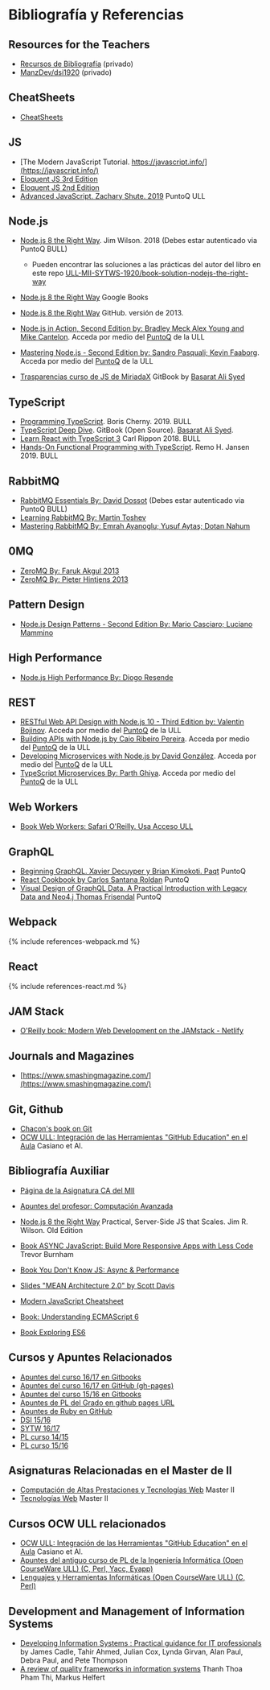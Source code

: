 # Bibliografía y Referencias

## Resources for the Teachers

* [Recursos de Bibliografía]({{site.books_shared}}) (privado)
* [ManzDev/dsi1920](https://github.com/ManzDev/dsi1920) (privado)

## CheatSheets

* [CheatSheets](https://github.com/ULL-ESIT-DSI-1920/dsi1920/tree/master/cheatsheets)

## JS

* [The Modern JavaScript Tutorial. https://javascript.info/](https://javascript.info/)
* [Eloquent JS 3rd Edition](https://eloquentjavascript.net/)
* [Eloquent JS 2nd Edition](http://eloquentjavascript.net/2nd_edition/)
* [Advanced JavaScript. Zachary Shute. 2019](https://puntoq-ull-es.accedys2.bbtk.ull.es/primo-explore/fulldisplay?docid=ullsfx4100000007593934&context=L&vid=ull&lang=es_ES&search_scope=ull_sfxebooks&adaptor=Local%20Search%20Engine&tab=default_tab&query=any,contains,javascript&sortby=date&offset=0) PuntoQ ULL

## Node.js

* [Node.js 8 the Right Way]({{site.bull_permanente}}/15vbjs7/ullsfx4340000000247287). Jim Wilson. 2018 (Debes estar autenticado via PuntoQ BULL)
  * Pueden encontrar las soluciones a las prácticas del autor del libro en este repo [ULL-MII-SYTWS-1920/book-solution-nodejs-the-right-way](https://github.com/ULL-MII-SYTWS-1920/book-solution-nodejs-the-right-way)
* [Node.js 8 the Right Way](https://books.google.es/books?id=oA9QDwAAQBAJ&lpg=PT96&ots=-mLQPlvsSj&dq=should%20ldjclient%20emit%20a%20close%20event&hl=es&pg=PP1#v=onepage&q=should%20ldjclient%20emit%20a%20close%20event&f=false) Google Books
* [Node.js 8 the Right Way](https://github.com/iMarcoGovea/books/blob/master/nodejs/Node.js%20the%20Right%20Way.pdf) GitHub. versión de 2013.

* <a href="https://proquest-safaribooksonline-com.accedys2.bbtk.ull.es/book/programming/javascript/9781617292576" target="_blank"> Node.js in Action, Second Edition by: Bradley Meck Alex Young and Mike Cantelon</a>. Acceda por medio del <a href="https://www.ull.es/servicios/biblioteca/servicios/puntoq/"  target="_blank">PuntoQ</a> de la ULL

* <a href="https://proquest-safaribooksonline-com.accedys2.bbtk.ull.es/9781785888960" target="_blank"> Mastering Node.js - Second Edition by: Sandro Pasquali; Kevin Faaborg</a>. Acceda por medio del <a href="https://www.ull.es/servicios/biblioteca/servicios/puntoq/"  target="_blank">PuntoQ</a> de la ULL

* [Trasparencias curso de JS de MiriadaX](https://github.com/crguezl/miriada-upm-dsnh5jsnode/blob/master/traspas/transp_modulo2.pdf) GitBook by [Basarat Ali Syed](https://github.com/basarat)

## TypeScript

* [Programming TypeScript](https://puntoq.ull.es/permalink/f/15vbjs7/ullsfx4100000008045440). Boris Cherny.  2019. BULL
* [TypeScript Deep Dive](https://legacy.gitbook.com/book/basarat/typescript/details).  GitBook (Open Source). [Basarat Ali Syed](https://github.com/basarat).
* [Learn React with TypeScript 3](https://puntoq.ull.es/permalink/f/15vbjs7/ullsfx4100000007189184) Carl Rippon 2018. BULL
* [Hands-On Functional Programming with TypeScript](https://puntoq.ull.es/permalink/f/15vbjs7/ullsfx4100000007593897). Remo H. Jansen 2019. BULL

## RabbitMQ

* [RabbitMQ Essentials By: David Dossot](https://proquest-safaribooksonline-com.accedys2.bbtk.ull.es/9781783983209) (Debes estar autenticado via PuntoQ BULL)
* [Learning RabbitMQ By: Martin Toshev](https://proquest-safaribooksonline-com.accedys2.bbtk.ull.es/9781783984565)
* [Mastering RabbitMQ By: Emrah Ayanoglu; Yusuf Aytaş; Dotan Nahum](https://proquest-safaribooksonline-com.accedys2.bbtk.ull.es/9781783981526)

## 0MQ

* [ZeroMQ By: Faruk Akgul 2013](https://proquest-safaribooksonline-com.accedys2.bbtk.ull.es/9781782161042)
* [ZeroMQ By: Pieter Hintjens 2013](https://proquest-safaribooksonline-com.accedys2.bbtk.ull.es/9781449334437)

## Pattern Design

* [Node.js Design Patterns - Second Edition By: Mario Casciaro; Luciano Mammino](https://proquest-safaribooksonline-com.accedys2.bbtk.ull.es/9781785885587)

## High Performance

* [Node.js High Performance By: Diogo Resende](https://proquest-safaribooksonline-com.accedys2.bbtk.ull.es/9781785286148)

## REST

* <a href="https://proquest-safaribooksonline-com.accedys2.bbtk.ull.es/9781788623322" target="_blank"> RESTful Web API Design with Node.js 10 - Third Edition by: Valentin Bojinov</a>. Acceda por medio del <a href="https://www.ull.es/servicios/biblioteca/servicios/puntoq/"  target="_blank">PuntoQ</a> de la ULL
* <a href="https://proquest-safaribooksonline-com.accedys2.bbtk.ull.es/book/programming/javascript/9781484224427" target="_blank">Building APIs with Node.js by Caio Ribeiro Pereira</a>. Acceda por medio del <a href="https://www.ull.es/servicios/biblioteca/servicios/puntoq/"  target="_blank">PuntoQ</a> de la ULL
* <a href="https://proquest-safaribooksonline-com.accedys2.bbtk.ull.es/9781785887406" target="_blank">Developing Microservices with Node.js by David González</a>. Acceda por medio del <a href="https://www.ull.es/servicios/biblioteca/servicios/puntoq/"  target="_blank">PuntoQ</a> de la ULL
* <a href="https://proquest-safaribooksonline-com.accedys2.bbtk.ull.es/9781788830751" target="_blank">TypeScript Microservices
By: Parth Ghiya</a>. Acceda por medio del <a href="https://www.ull.es/servicios/biblioteca/servicios/puntoq/"  target="_blank">PuntoQ</a> de la ULL

## Web Workers

* <a href="http://proquest.safaribooksonline.com/book/programming/javascript/9781449322120/firstchapter" target="_blank">Book Web Workers: Safari O'Reilly. Usa Acceso ULL</a>

## GraphQL

* [Beginning GraphQL. Xavier Decuyper y Brian Kimokoti. Paqt](https://learning.oreilly.com/videos/beginning-graphql/9781789533934) PuntoQ
* [React Cookbook by Carlos Santana Roldan](https://learning.oreilly.com/library/view/react-cookbook/9781783980727/) PuntoQ
* [Visual Design of GraphQL Data. A Practical Introduction with Legacy Data and Neo4.j Thomas Frisendal](https://link-springer-com.accedys2.bbtk.ull.es/book/10.1007%2F978-1-4842-3904-9) PuntoQ

## Webpack

{% include references-webpack.md %}

## React

{% include references-react.md %}

## JAM Stack

* [O'Reilly book: Modern Web Development on the JAMstack - Netlify](https://www.netlify.com/pdf/oreilly-modern-web-development-on-the-jamstack.pdf)
  
## Journals and Magazines

* [https://www.smashingmagazine.com/](https://www.smashingmagazine.com/)

## Git, Github

* <a href="https://git-scm.com/book/en/v2/" target="_blank">Chacon's book on Git</a>
* <a href="https://campusvirtual.ull.es/ocw/course/view.php?id=136" target="_blank">OCW ULL: Integración de las Herramientas "GitHub Education" en el Aula</a> Casiano et Al.

## Bibliografía Auxiliar

* <a href="https://ull-mii-ca-1819.github.io/docs/" target="_blank">Página de la Asignatura CA del MII</a>
* <a href="https://ull-mii-ca-1819.github.io/learning-js/_book/" target="_blank">Apuntes del profesor: Computación Avanzada</a>


* <a href="https://github.com/iMarcoGovea/books/blob/master/nodejs/Node.js%20the%20Right%20Way.pdf" target="_blank">Node.js 8 the Right Way</a> Practical, Server-Side JS that Scales. Jim R. Wilson. Old Edition

* <a href="https://github.com/tain335/tain335/blob/master/books/Async%20JavaScript%20Build%20More%20Responsive%20Apps%20with%20Less%20Code.pdf" target="_blank">Book ASYNC JavaScript: Build More Responsive Apps with Less Code</a> Trevor Burnham

* <a href="https://github.com/getify/You-Dont-Know-JS/blob/master/async%20&%20performance/README.md#you-dont-know-js-async--performance" target="_blank">Book You Don't Know JS: Async & Performance</a>

* <a href="http://thirstyhead.com/mean-architecture-2.0/" target="_blank">Slides "MEAN Architecture 2.0" by Scott Davis</a>

* <a href="https://github.com/mbeaudru/modern-js-cheatsheet" target="_blank">Modern JavaScript Cheatsheet</a>

* <a href="https://leanpub.com/understandinges6" target="_blank">Book: Understanding ECMAScript 6</a>
* <a href="http://exploringjs.com/es6/" target="_blank">Book Exploring ES6 </a>

## Cursos  y Apuntes Relacionados

* <a href="https://casianorodriguezleon.gitbooks.io/ull-esit-1617/content/" target="_blank">Apuntes del curso 16/17 en Gitbooks</a>
* <a href="https://crguezl.github.io/ull-esit-1617/" target="_blank">Apuntes del curso 16/17 en GitHub (gh-pages)</a>
* <a href="https://casianorodriguezleon.gitbooks.io/pl1516/content/" target="_blank">Apuntes del curso 15/16 en Gitbooks</a>
* <a href="http://crguezl.github.io/pl-html/" target="_blank"> Apuntes de PL del Grado en github pages URL</a>
* <a href="http://crguezl.github.io/apuntes-ruby/" target="_blank"> Apuntes de Ruby en GitHub</a>
* <a href="https://campusvirtual.ull.es/1516/course/view.php?id=144" target="_blank">DSI 15/16</a>
* <a href="https://campusvirtual.ull.es/1617/course/view.php?id=1175" target="_blank">SYTW 16/17</a>
* <a href="https://campusvirtual.ull.es/1617/mod/url/view.php?id=156598" target="_blank">PL curso 14/15</a>
* <a href="https://campusvirtual.ull.es/1617/mod/url/view.php?id=159376" target="_blank">PL curso 15/16</a>

## Asignaturas Relacionadas en el Master de II

* <a href="https://e-guia.ull.es/etsii/query.php?codigo=135751202" target="_blank">Computación de Altas Prestaciones y Tecnologías Web</a> Master II
* <a href="https://e-guia.ull.es/etsii/query.php?codigo=135750924" target="_blank">Tecnologías Web</a> Master II

## Cursos OCW ULL relacionados

* <a href="https://campusvirtual.ull.es/ocw/course/view.php?id=136" target="_blank">OCW ULL: Integración de las Herramientas "GitHub Education" en el Aula</a> Casiano et Al.
* <a href="https://campusvirtual.ull.es/1617/mod/url/view.php?id=156597" target="_blank">Apuntes del antiguo curso de PL de la Ingeniería Informática (Open CourseWare ULL) (C, Perl, Yacc, Eyapp)</a>
* <a href="https://campusvirtual.ull.es/ocw/course/view.php?id=43" target="_blank">Lenguajes y Herramientas Informáticas (Open CourseWare ULL) (C, Perl)</a>

## Development and Management of Information Systems

* [Developing Information Systems : Practical guidance for IT professionals](https://puntoq-ull-es.accedys2.bbtk.ull.es/primo-explore/fulldisplay?docid=ullsfx2550000001351302&context=L&vid=ull&lang=es_ES&search_scope=ull_sfxebooks&adaptor=Local%20Search%20Engine&tab=default_tab&query=any,contains,Developing%20Information%20Systems&offset=0) by James Cadle, Tahir Ahmed, Julian Cox, Lynda Girvan, Alan Paul, Debra Paul, and Pete Thompson
* [A review of quality frameworks in information systems](https://arxiv.org/pdf/1706.03030.pdf) Thanh Thoa Pham Thi, Markus Helfert